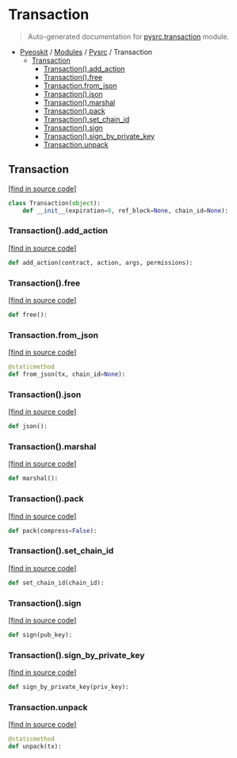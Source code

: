 # Transaction

> Auto-generated documentation for [pysrc.transaction](https://github.com/learnforpractice/pyeoskit/blob/master/pysrc/transaction.py) module.

- [Pyeoskit](../README.md#pyeoskit-index) / [Modules](../MODULES.md#pyeoskit-modules) / [Pysrc](index.md#pysrc) / Transaction
    - [Transaction](#transaction)
        - [Transaction().add_action](#transactionadd_action)
        - [Transaction().free](#transactionfree)
        - [Transaction.from_json](#transactionfrom_json)
        - [Transaction().json](#transactionjson)
        - [Transaction().marshal](#transactionmarshal)
        - [Transaction().pack](#transactionpack)
        - [Transaction().set_chain_id](#transactionset_chain_id)
        - [Transaction().sign](#transactionsign)
        - [Transaction().sign_by_private_key](#transactionsign_by_private_key)
        - [Transaction.unpack](#transactionunpack)

## Transaction

[[find in source code]](https://github.com/learnforpractice/pyeoskit/blob/master/pysrc/transaction.py#L5)

```python
class Transaction(object):
    def __init__(expiration=0, ref_block=None, chain_id=None):
```

### Transaction().add_action

[[find in source code]](https://github.com/learnforpractice/pyeoskit/blob/master/pysrc/transaction.py#L30)

```python
def add_action(contract, action, args, permissions):
```

### Transaction().free

[[find in source code]](https://github.com/learnforpractice/pyeoskit/blob/master/pysrc/transaction.py#L70)

```python
def free():
```

### Transaction.from_json

[[find in source code]](https://github.com/learnforpractice/pyeoskit/blob/master/pysrc/transaction.py#L12)

```python
@staticmethod
def from_json(tx, chain_id=None):
```

### Transaction().json

[[find in source code]](https://github.com/learnforpractice/pyeoskit/blob/master/pysrc/transaction.py#L67)

```python
def json():
```

### Transaction().marshal

[[find in source code]](https://github.com/learnforpractice/pyeoskit/blob/master/pysrc/transaction.py#L60)

```python
def marshal():
```

### Transaction().pack

[[find in source code]](https://github.com/learnforpractice/pyeoskit/blob/master/pysrc/transaction.py#L48)

```python
def pack(compress=False):
```

### Transaction().set_chain_id

[[find in source code]](https://github.com/learnforpractice/pyeoskit/blob/master/pysrc/transaction.py#L26)

```python
def set_chain_id(chain_id):
```

### Transaction().sign

[[find in source code]](https://github.com/learnforpractice/pyeoskit/blob/master/pysrc/transaction.py#L34)

```python
def sign(pub_key):
```

### Transaction().sign_by_private_key

[[find in source code]](https://github.com/learnforpractice/pyeoskit/blob/master/pysrc/transaction.py#L41)

```python
def sign_by_private_key(priv_key):
```

### Transaction.unpack

[[find in source code]](https://github.com/learnforpractice/pyeoskit/blob/master/pysrc/transaction.py#L55)

```python
@staticmethod
def unpack(tx):
```

